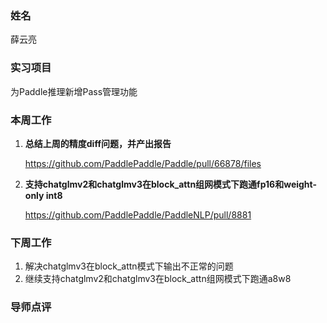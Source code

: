 ### 姓名

薛云亮

### 实习项目

为Paddle推理新增Pass管理功能

### 本周工作

1. **总结上周的精度diff问题，并产出报告**

   https://github.com/PaddlePaddle/Paddle/pull/66878/files
2. **支持chatglmv2和chatglmv3在block_attn组网模式下跑通fp16和weight-only int8**

   https://github.com/PaddlePaddle/PaddleNLP/pull/8881

### 下周工作

1. 解决chatglmv3在block_attn模式下输出不正常的问题
1. 继续支持chatglmv2和chatglmv3在block_attn组网模式下跑通a8w8

### 导师点评
